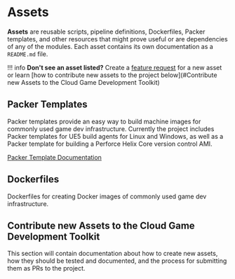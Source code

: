 # Assets

**Assets** are reusable scripts, pipeline definitions, Dockerfiles, Packer templates, and other resources that might prove useful or are dependencies of any of the modules. Each asset contains its own documentation as a `README.md` file.

!!! info
    **Don't see an asset listed?** Create a [feature request](https://github.com/aws-games/cloud-game-development-toolkit/issues/new?assignees=&labels=feature-request&projects=&template=feature_request.yml&title=Feature+request%3A+TITLE) for a new asset or learn [how to contribute new assets to the project below](#Contribute new Assets to the Cloud Game Development Toolkit)

## Packer Templates

Packer templates provide an easy way to build machine images for commonly used game dev infrastructure. Currently the project includes Packer templates for UE5 build agents for Linux and Windows, as well as a Packer template for building a Perforce Helix Core version control AMI.

[Packer Template Documentation](./packer.md)

## Dockerfiles

Dockerfiles for creating Docker images of commonly used game dev infrastructure.

## Contribute new Assets to the Cloud Game Development Toolkit

This section will contain documentation about how to create new assets, how they should be tested and documented, and the process for submitting them as PRs to the project.
